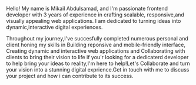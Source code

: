 Hello! My name is Mikail Abdulsamad, and I'm passionate frontend developer with 3 years of experience in crafting scalable, responsive,and visually appealing web applications. I am dedicated to turning ideas into dynamic,interactive digital experiences.

  Throughout my journey,I've succesfully completed numerous personal and client honing my skills in
  Building reponsive and mobile-friendly interface,
  Creating dynamic and interactive web applications 
 and Collaborating with clients to bring their vision to life
if you'r looking for a dedicaterd developer to help bring your ideas to reality,I'm here to help!Let's Collaborate and turn your vision into a stunning digital exprience.Get in touch with me to discuss your project and how i can contribute to its success.
